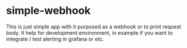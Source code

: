 # simple-webhook

This is just simple app with it purposed as a webhook or to print request body.
It help for development environment, in example if you want to integrate / test alerting in grafana or etc.

